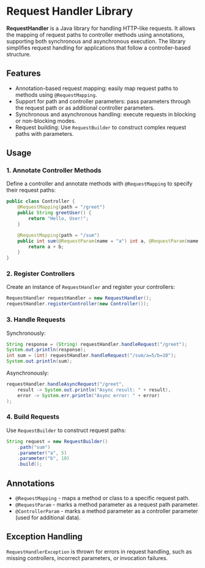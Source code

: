 # Request Handler Library

**RequestHandler** is a Java library for handling HTTP-like requests. It allows the mapping of request paths to controller methods using annotations, supporting both synchronous and asynchronous execution. The library simplifies request handling for applications that follow a controller-based structure.

## Features

 - Annotation-based request mapping: easily map request paths to methods using `@RequestMapping`.
 - Support for path and controller parameters: pass parameters through the request path or as additional controller parameters.
 - Synchronous and asynchronous handling: execute requests in blocking or non-blocking modes.
 - Request building: Use `RequestBuilder` to construct complex request paths with parameters.
 
## Usage
 
### 1. Annotate Controller Methods

Define a controller and annotate methods with `@RequestMapping` to specify their request paths:

```java
public class Controller {
    @RequestMapping(path = "/greet")
    public String greetUser() {
        return "Hello, User!";
    }

    @RequestMapping(path = "/sum")
    public int sum(@RequestParam(name = "a") int a, @RequestParam(name = "b") int b) {
        return a + b;
    }
}
```

### 2. Register Controllers

Create an instance of `RequestHandler` and register your controllers:

```java
RequestHandler requestHandler = new RequestHandler();
requestHandler.registerController(new Controller());
```

### 3. Handle Requests

Synchronously:

```java
String response = (String) requestHandler.handleRequest("/greet");
System.out.println(response);
int sum = (int) requestHandler.handleRequest("/sum/a=5/b=10");
System.out.println(sum);
```

Asynchronously:

```java
requestHandler.handleAsyncRequest("/greet",
    result -> System.out.println("Async result: " + result),
    error -> System.err.println("Async error: " + error)
);
```

### 4. Build Requests

Use `RequestBuilder` to construct request paths:

```java
String request = new RequestBuilder()
    .path("sum")
    .parameter("a", 5)
    .parameter("b", 10)
    .build();
```

## Annotations

 - `@RequestMapping` - maps a method or class to a specific request path.
 - `@RequestParam` - marks a method parameter as a request path parameter.
 - `@ControllerParam` - marks a method parameter as a controller parameter (used for additional data).
 
## Exception Handling

`RequestHandlerException` is thrown for errors in request handling, such as missing controllers, incorrect parameters, or invocation failures.